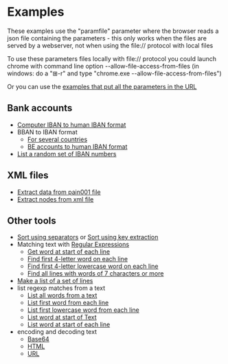 # Examples

These examples use the "paramfile" parameter where the browser reads a json file containing the parameters - this only works when the files are served by a webserver, not when using the file:// protocol with local files

To use these parameters files locally with file:// protocol you could launch chrome with command line option --allow-file-access-from-files (in windows: do a "⊞-r" and type "chrome.exe --allow-file-access-from-files")

Or you can use the [examples that put all the parameters in the URL](webtools/_Examples.html) 

## Bank accounts

- [Computer IBAN to human IBAN format](https://webtools.t00ls.eu/webtools/tools.html?paramfile=examples/computerIBANtohumanIBAN.json) 
- BBAN to IBAN format
    - [For several countries](https://webtools.t00ls.eu/webtools/tools.html?paramfile=examples/BBAN2IBAN.json)
    - [BE accounts to human IBAN format](https://webtools.t00ls.eu/webtools/tools.html?paramfile=examples/BBAN2IBAN2.json)
- [List a random set of IBAN numbers](https://webtools.t00ls.eu/webtools/tools.html?tool1=exampleibans)


## XML files

- [Extract data from pain001 file](https://webtools.t00ls.eu/webtools/tools.html?paramfile=examples/pain001.json)
- [Extract nodes from xml file](https://webtools.t00ls.eu/webtools/tools.html?paramfile=examples/xpathlist.json)

## Other tools

- [Sort using separators](https://webtools.t00ls.eu/webtools/tools.html?paramfile=examples/sort.json) or [Sort using key extraction](https://webtools.t00ls.eu/webtools/tools.html?paramfile=examples/sort2.json)
- Matching text with [Regular Expressions](https://developer.mozilla.org/en-US/docs/Web/JavaScript/Guide/Regular_expressions)
    - [Get word at start of each line](https://webtools.t00ls.eu/webtools/tools.html?paramfile=examples/grep.json)
    - [Find first 4-letter word on each line](https://webtools.t00ls.eu/webtools/tools.html?paramfile=examples/grep2.json)
    - [Find first 4-letter lowercase word on each line](https://webtools.t00ls.eu/webtools/tools.html?paramfile=examples/grep3.json)
    - [Find all lines with words of 7 characters or more](https://webtools.t00ls.eu/webtools/tools.html?paramfile=examples/grep4.json)
- [Make a list of a set of lines](https://webtools.t00ls.eu/webtools/tools.html?paramfile=examples/lines2list.json)
- list regexp matches from a text
    - [List all words from a text](https://webtools.t00ls.eu/webtools/tools.html?paramfile=examples/matchlist.json)
    - [List first word from each line](https://webtools.t00ls.eu/webtools/tools.html?paramfile=examples/matchlist2.json)
    - [List first lowercase word from each line](https://webtools.t00ls.eu/webtools/tools.html?paramfile=examples/matchlist3.json)
    - [List word at start of Text](https://webtools.t00ls.eu/webtools/tools.html?paramfile=examples/matchlist4.json)
    - [List word at start of each line](https://webtools.t00ls.eu/webtools/tools.html?paramfile=examples/matchlist5.json)
- encoding and decoding text
    - [Base64](https://webtools.t00ls.eu/webtools/tools.html?paramfile=examples/Base64.json)
    - [HTML](https://webtools.t00ls.eu/webtools/tools.html?paramfile=examples/HTML.json)
    - [URL](https://webtools.t00ls.eu/webtools/tools.html?paramfile=examples/URL.json) 
